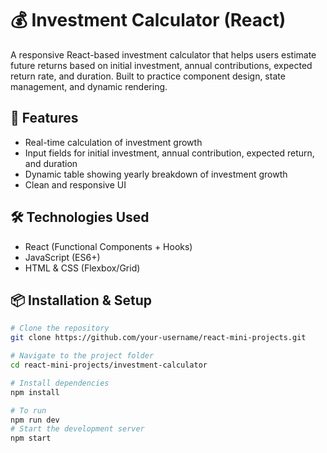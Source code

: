 # 💰 Investment Calculator (React)

A responsive React-based investment calculator that helps users estimate future returns based on initial investment, annual contributions, expected return rate, and duration. Built to practice component design, state management, and dynamic rendering.

## 🚀 Features

- Real-time calculation of investment growth
- Input fields for initial investment, annual contribution, expected return, and duration
- Dynamic table showing yearly breakdown of investment growth
- Clean and responsive UI

## 🛠 Technologies Used

- React (Functional Components + Hooks)
- JavaScript (ES6+)
- HTML & CSS (Flexbox/Grid)

## 📦 Installation & Setup

```bash
# Clone the repository
git clone https://github.com/your-username/react-mini-projects.git

# Navigate to the project folder
cd react-mini-projects/investment-calculator

# Install dependencies
npm install

# To run
npm run dev
# Start the development server
npm start
